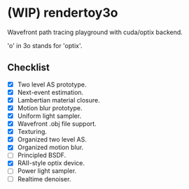 # (WIP) rendertoy3o

Wavefront path tracing playground with cuda/optix backend.

'o' in 3o stands for 'optix'.

## Checklist
- [x] Two level AS prototype.
- [x] Next-event estimation.
- [x] Lambertian material closure.
- [x] Motion blur prototype.
- [x] Uniform light sampler.
- [x] Wavefront .obj file support.
- [x] Texturing.
- [x] Organized two level AS.
- [x] Organized motion blur.
- [ ] Principled BSDF.
- [x] RAII-style optix device.
- [ ] Power light sampler.
- [ ] Realtime denoiser.
